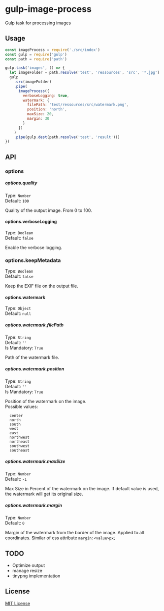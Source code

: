 # gulp-image-process
Gulp task for processing images

## Usage

```javascript
const imageProcess = require('./src/index')
const gulp = require('gulp')
const path = require('path')

gulp.task('images', () => {
  let imageFolder = path.resolve('test', 'ressources', 'src', '*.jpg')
  gulp
    .src(imageFolder)
    .pipe(
      imageProcess({
        verboseLogging: true,
        watermark: {
          filePath: 'test/ressources/src/watermark.png',
          position: 'north',
          maxSize: 20,
          margin: 30
        }
      })
    )
    .pipe(gulp.dest(path.resolve('test', 'result')))
})
```

## API

### options

##### options.quality
Type: `Number`<br>
Default: `100`<br>

Quality of the output image. From 0 to 100.

#### options.verboseLogging
Type: `Boolean`<br>
Default: `false`

Enable the verbose logging.

### options.keepMetadata
Type: `Boolean`<br>
Default: `false`

Keep the EXIF file on the output file.

#### options.watermark
Type: `Object`<br>
Default: `null`

##### options.watermark.filePath
Type: `String`<br>
Default: `''`<br>
Is Mandatory: `True`

Path of the watermark file.

##### options.watermark.position
Type: `String`<br>
Default: `''`<br>
Is Mandatory: `True`

Position of the watermark on the image.<br>
Possible values:
```
  center
  north
  south
  west
  east
  northwest
  northeast
  southwest
  southeast
```

##### options.watermark.maxSize
Type: `Number`<br>
Default: `-1`<br>

Max Size in Percent of the watermark on the image. If default value is used, the watermark will get its original size.

##### options.watermark.margin
Type: `Number`<br>
Default: `0`<br>

Margin of the watermark from the border of the image. Applied to all coordinates. Similar of css attribute `margin:<value>px;`


## TODO

- Optimize output
- manage resize
- tinypng implementation

## License

[MIT License](http://en.wikipedia.org/wiki/MIT_License)
